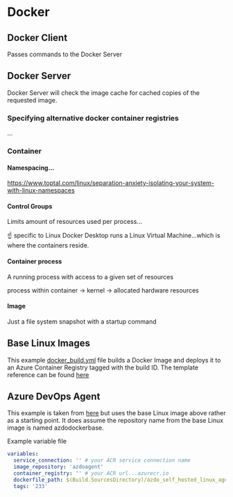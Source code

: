 # Docker

## Docker Client

Passes commands to the Docker Server

## Docker Server

Docker Server will check the image cache for cached copies of the requested image.

### Specifying alternative docker container registries

...

### Container
#### Namespacing...
https://www.toptal.com/linux/separation-anxiety-isolating-your-system-with-linux-namespaces

#### Control Groups
Limits amount of resources used per process...

:point_up: specific to Linux
Docker Desktop runs a Linux Virtual Machine...which is where the containers reside.

#### Container process
A running process with access to a given set of resources

process within container -> kernel -> allocated hardware resources

#### Image
Just a file system snapshot with a startup command

## Base Linux Images

This example [docker_build.yml](https://raw.githubusercontent.com/heathen1878/Docker/master/base_linux_image/docker_build.yml) file builds a Docker Image and deploys it to an Azure Container Registry tagged with the build ID. The template reference can be found [here](https://raw.githubusercontent.com/heathen1878/azdo_pipelines/main/docker_build/docker_build.yml)

## Azure DevOps Agent

This example is taken from [here](https://learn.microsoft.com/en-us/azure/devops/pipelines/agents/docker?view=azure-devops#linux) but uses the base Linux image above rather as a starting point. It does assume the repository name from the base Linux image is named azdodockerbase.

Example variable file
```yaml
variables:
  service_connection: '' # your ACR service connection name
  image_repository: 'azdoagent'
  container_registry: '' # your ACR url...azurecr.io
  dockerfile_path: $(Build.SourcesDirectory)/azdo_self_hosted_linux_agent/Dockerfile
  tags: '233'
```